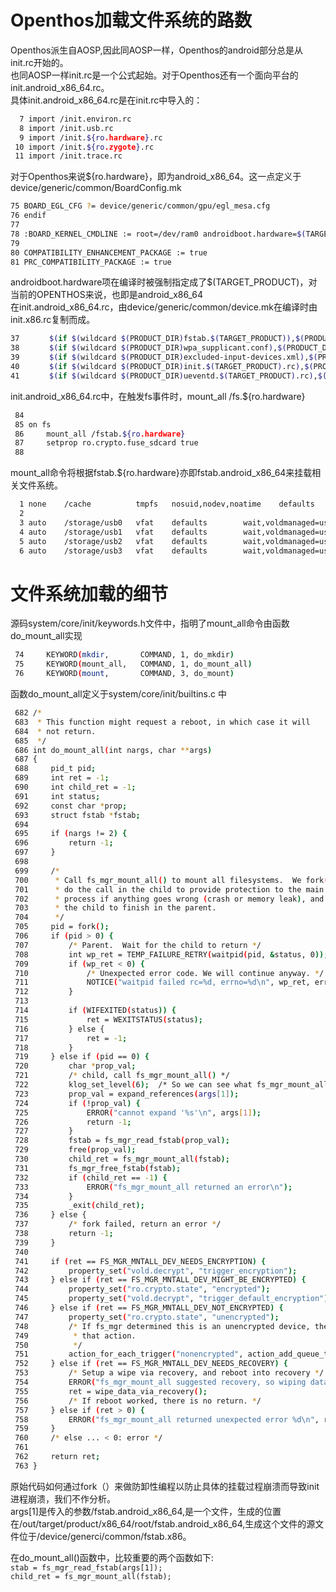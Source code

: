 # Openthos加载文件系统的路数  
Openthos派生自AOSP,因此同AOSP一样，Openthos的android部分总是从init.rc开始的。  
也同AOSP一样init.rc是一个公式起始。对于Openthos还有一个面向平台的init.android_x86_64.rc。  
具体init.android_x86_64.rc是在init.rc中导入的：  
```bash
  7 import /init.environ.rc
  8 import /init.usb.rc
  9 import /init.${ro.hardware}.rc
 10 import /init.${ro.zygote}.rc
 11 import /init.trace.rc
```
对于Openthos来说${ro.hardware}，即为android_x86_64。这一点定义于device/generic/common/BoardConfig.mk
```bash
75 BOARD_EGL_CFG ?= device/generic/common/gpu/egl_mesa.cfg
76 endif
77 
78 :BOARD_KERNEL_CMDLINE := root=/dev/ram0 androidboot.hardware=$(TARGET_PRODUCT)
79 
80 COMPATIBILITY_ENHANCEMENT_PACKAGE := true
81 PRC_COMPATIBILITY_PACKAGE := true
```  
androidboot.hardware项在编译时被强制指定成了$(TARGET_PRODUCT)，对当前的OPENTHOS来说，也即是android_x86_64  
在init.android_x86_64.rc，由device/generic/common/device.mk在编译时由init.x86.rc复制而成。
```bash
37　     $(if $(wildcard $(PRODUCT_DIR)fstab.$(TARGET_PRODUCT)),$(PRODUCT_DIR)fstab.$(TARGET_PRODUCT),$(LOCAL_PATH)/fstab.x86):root/fstab.$(TARGET_PRODUCT) \
38　     $(if $(wildcard $(PRODUCT_DIR)wpa_supplicant.conf),$(PRODUCT_DIR),$(LOCAL_PATH)/)wpa_supplicant.conf:system/etc/wifi/wpa_supplicant.conf \
39    　 $(if $(wildcard $(PRODUCT_DIR)excluded-input-devices.xml),$(PRODUCT_DIR),$(LOCAL_PATH)/)excluded-input-devices.xml:system/etc/excluded-input-devices.xml \
40　     $(if $(wildcard $(PRODUCT_DIR)init.$(TARGET_PRODUCT).rc),$(PRODUCT_DIR)init.$(TARGET_PRODUCT).rc,$(LOCAL_PATH)/init.x86.rc):root/init.$(TARGET_PRODUCT).rc \
41　     $(if $(wildcard $(PRODUCT_DIR)ueventd.$(TARGET_PRODUCT).rc),$(PRODUCT_DIR)ueventd.$(TARGET_PRODUCT).rc,$(LOCAL_PATH)/ueventd.x86.rc):root/ueventd.$(TARGET_PRODUCT).rc \

```  
init.android_x86_64.rc中，在触发fs事件时，mount_all /fs.${ro.hardware}
```bash
 84 
 85 on fs
 86     mount_all /fstab.${ro.hardware}
 87     setprop ro.crypto.fuse_sdcard true
 88 
```  
mount_all命令将根据fstab.${ro.hardware}亦即fstab.android_x86_64来挂载相关文件系统。  
```bash
  1 none    /cache          tmpfs   nosuid,nodev,noatime    defaults
  2 
  3 auto    /storage/usb0   vfat    defaults        wait,voldmanaged=usb0:auto
  4 auto    /storage/usb1   vfat    defaults        wait,voldmanaged=usb1:auto
  5 auto    /storage/usb2   vfat    defaults        wait,voldmanaged=usb2:auto
  6 auto    /storage/usb3   vfat    defaults        wait,voldmanaged=usb3:auto
```  
# 文件系统加载的细节  
源码system/core/init/keywords.h文件中，指明了mount_all命令由函数do_mount_all实现  
```bash
 74     KEYWORD(mkdir,       COMMAND, 1, do_mkdir)
 75     KEYWORD(mount_all,   COMMAND, 1, do_mount_all)
 76     KEYWORD(mount,       COMMAND, 3, do_mount)
```  
函数do_mount_all定义于system/core/init/builtins.c 中  
```bash
 682 /*
 683  * This function might request a reboot, in which case it will
 684  * not return.
 685  */
 686 int do_mount_all(int nargs, char **args)
 687 {
 688     pid_t pid;
 689     int ret = -1;
 690     int child_ret = -1;
 691     int status;
 692     const char *prop;
 693     struct fstab *fstab;
 694 
 695     if (nargs != 2) {
 696         return -1;
 697     }
 698 
 699     /*
 700      * Call fs_mgr_mount_all() to mount all filesystems.  We fork(2) and
 701      * do the call in the child to provide protection to the main init
 702      * process if anything goes wrong (crash or memory leak), and wait for
 703      * the child to finish in the parent.
 704      */
 705     pid = fork();
 706     if (pid > 0) {
 707         /* Parent.  Wait for the child to return */
 708         int wp_ret = TEMP_FAILURE_RETRY(waitpid(pid, &status, 0));
 709         if (wp_ret < 0) {
 710             /* Unexpected error code. We will continue anyway. */
 711             NOTICE("waitpid failed rc=%d, errno=%d\n", wp_ret, errno);
 712         }
 713 
 714         if (WIFEXITED(status)) {
 715             ret = WEXITSTATUS(status);
 716         } else {
 717             ret = -1;
 718         }
 719     } else if (pid == 0) {
 720         char *prop_val;
 721         /* child, call fs_mgr_mount_all() */
 722         klog_set_level(6);  /* So we can see what fs_mgr_mount_all() does */
 723         prop_val = expand_references(args[1]);
 724         if (!prop_val) {
 725             ERROR("cannot expand '%s'\n", args[1]);
 726             return -1;
 727         }
 728         fstab = fs_mgr_read_fstab(prop_val);
 729         free(prop_val);
 730         child_ret = fs_mgr_mount_all(fstab);
 731         fs_mgr_free_fstab(fstab);
 732         if (child_ret == -1) {
 733             ERROR("fs_mgr_mount_all returned an error\n");
 734         }
 735         _exit(child_ret);
 736     } else {
 737         /* fork failed, return an error */
 738         return -1;
 739     }
 740 
 741     if (ret == FS_MGR_MNTALL_DEV_NEEDS_ENCRYPTION) {
 742         property_set("vold.decrypt", "trigger_encryption");
 743     } else if (ret == FS_MGR_MNTALL_DEV_MIGHT_BE_ENCRYPTED) {
 744         property_set("ro.crypto.state", "encrypted");
 745         property_set("vold.decrypt", "trigger_default_encryption");
 746     } else if (ret == FS_MGR_MNTALL_DEV_NOT_ENCRYPTED) {
 747         property_set("ro.crypto.state", "unencrypted");
 748         /* If fs_mgr determined this is an unencrypted device, then trigger
 749          * that action.
 750          */
 751         action_for_each_trigger("nonencrypted", action_add_queue_tail);
 752     } else if (ret == FS_MGR_MNTALL_DEV_NEEDS_RECOVERY) {
 753         /* Setup a wipe via recovery, and reboot into recovery */
 754         ERROR("fs_mgr_mount_all suggested recovery, so wiping data via recovery.\n");
 755         ret = wipe_data_via_recovery();
 756         /* If reboot worked, there is no return. */
 757     } else if (ret > 0) {
 758         ERROR("fs_mgr_mount_all returned unexpected error %d\n", ret);
 759     }
 760     /* else ... < 0: error */
 761 
 762     return ret;
 763 }
```  
原始代码如何通过fork（）来做防卸性编程以防止具体的挂载过程崩溃而导致init进程崩溃，我们不作分析。  
args[1]是传入的参数/fstab.android_x86_64,是一个文件，生成的位置在/out/target/product/x86_64/root/fstab.android_x86_64,生成这个文件的源文件位于/device/generci/common/fstab.x86。

在do_mount_all()函数中，比较重要的两个函数如下:  
`stab = fs_mgr_read_fstab(args[1]);   `  
`child_ret = fs_mgr_mount_all(fstab);  `  


